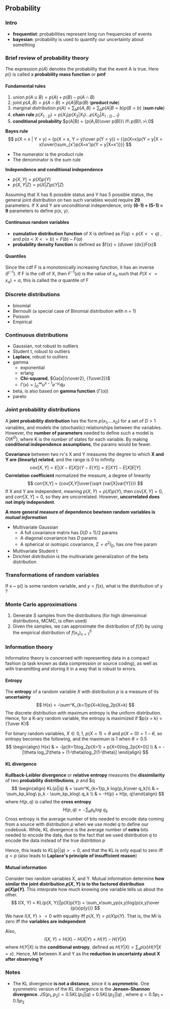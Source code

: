 ## Probability

### Intro

* **frequentist**: probabilities represent long run frequencies of events
* **bayesian**: probability is used to quantify our uncertainty about something

### Brief review of probability theory

The expression $p(A)$ denotes the probability that the event A is true. Here $p()$ is called a **probability mass function** or **pmf**

#### Fundamental rules

1. union $p(A\cup B) = p(A) + p(B) - p(A \cap B)$
2. joint $p(A, B) = p(A\cap B) = p(A|B)p(B)$ (**product rule**)
3. marginal distribution $p(A) = \sum_b p(A,B) = \sum_bp(A|B= b)p(B=b)$ (**sum rule**)
4. **chain rule** $p(X_{1:D}) = p(X_1)p(X_2|X_1)...p(X_D|X_{1:D-1})$
5. **conditional probability** $p(A|B) = {p(A,B)\over p(B)}\ if\ p(B)\ >\ 0$

**Bayes rule**
$$
p(X = x | Y = y) = {p(X = x, Y = y)\over p(Y = y)} = {{p(X=x)p(Y = y|X = x)\over{\sum_{x'}p(X=x')p(Y = y|X=x')}}}
$$

* The numerator is the product rule
* The denominator is the sum rule

**Independence and conditional independence**

* $p(X, Y) = p(X)p(Y)$
* $p(X, Y|Z) = p(X|Z)p(Y|Z)$

Assuming that X has 6 possible status and Y has 5 possible status, the general joint distribution on two such variables would require **29** parameters. If X and Y are unconditional independence, only **(6-1) + (5-1) = 9** parameters to define p(x, y).

#### Continuous random variables

* **cumulative distribution function** of X is defined as $F(q) = p(X <= q)$ , and $p(a < X <= b) = F(b) - F(a)$
* **probability density function** is defined as $f(x) = {d\over {dx}}F(x)$

#### Quantiles

Since the cdf F is a monotonically increasing function, it has an inverse $(F^{-1})$. If F is the cdf of X, then $F^{-1}(\alpha)$ is the value of $x_{\alpha}$ such that $P(X <= x_{\alpha}) = \alpha$, this is called the $\alpha$ quantile of F 

### Discrete distributions 

* binomial 
* Bernoulli (a special case of Binomial distribution with n = 1)
* Poisson
* Empirical

### Continuous distributions

* Gaussian,  not robust to outliers
* Student t, robust to outliers
* **Laplace**, robust to outliers
* gamma
  * exponential
  * erlang
  * **Chi-squared**, $Ga(x|{v\over2}, {1\over2})$
  * $\Gamma(x) = \int_0^\infty u^{x-1}e^{-\mu}d\mu$
* beta, is also based on **gamma function** ($\Gamma(\alpha)$)
* pareto

### Joint probability distributions

A **joint probability distribution** has the form $p(x_1,...x_D)$ for a set of $D > 1$ variables, and models the (stochastic) relationships between the variables. However, the **number of parameters** needed to define such a model is $O(K^D)$, where K is the number of states for each variable. By making **conditional independence assumptions**, the params would be fewer.

**Covariance** between two rv's X and Y measures the degree to which **X and Y are (linearly) related**, and the range is 0 to infinity.
$$
cov[X,Y] = E[(X-E[X])(Y-E(Y)] = E[XY]-E[X]E[Y]
$$
**Correlation coefficient** normalized the measure, a degree of linearity
$$
corr[X,Y] = {cov[X,Y]\over{\sqrt {var[X]var[Y]}}}
$$
If X and Y are independent, meaning $p(X,Y) = p(X)p(Y)$, then $cov[X,Y]=0$, and $corr[X,Y]=0$, so they are uncorrelated. However, **uncorrelated does not imply independent**. 

**A more general measure of dependence bewteen random variables is *mutual information***

* Multivariate Gaussian
  * A full covariance matrix has $D(D+1)/2$ params
  * A diagonal covariance has $D$ params
  * A spherical or isotropic covariance, $\Sigma = \sigma^2I_D$, has one free param
* Multivariate Student t 
* Dirichlet distribution is the multivariate generalization of the beta distribution 

### Transformations of random variables

If x ~ p() is some random variable, and $y = f(x)$, what is the distribution of y ?

### Monte Carlo approximations

1. Generate $S$ samples from the distributions (for high dimensinoal distributions, MCMC, is often used)
2. Given the samples, we can approximate the distribution of $f(X)$ by using the empirical distribution of ${f(x_s)}^S_{s=1}$ 

### Information theory

Informatino theory is concerned with representing data in a compact fashion (a task known as data compression or source coding), as well as with transmitting and storing it in a way that is robust to errors.

#### Entropy

The **entropy** of a random variable $X$ with distribution $p$ is a measure of its **uncertainty**
$$
H(x) = -\sum^K_{k=1}p(X=k)log_2p(X=k)
$$
The discrete distribution with maximum entropy is the uniform distribution. Hence, for a K-ary random variable, the entropy is maximized if $p(x = k) = {1\over K}$ 

For binary random variables, $X \in {0, 1}$, $p(X = 1) = \theta$ and $p(X=0)=1-\theta$, so entropy becomes the following, and the maximum is 1 when $\theta = 0.5$
$$
\begin{align} H(x) & =  -[p(X=1)log_2p(X=1) + p(X=0)log_2p(X=0)] \\ & = -[\theta log_2\theta + (1-\theta)log_2(1-\theta)] \end{align}
$$

#### KL divergence

**Kullback-Leibler divergence** or **relative entropy** measures the **dissimilarity** of two **probability distritbutions**, $p$ and $q
$$
\begin{align} KL(p||q) & = \sum^K_{k=1}p_k log{p_k\over q_k}\\ & =  \sum_kp_klog\ p_k - \sum_kp_klog\ q_k \\ & = -H(p) + H(p, q)\end{align}
$$
where $H(p,q)$ is called the **cross entropy**
$$
H(p,q) = -\sum_k p_k log\ q_k
$$
Cross entropy is the average number of bits needed to encode data coming from a source with distribution $p$ when we use model $q$ to define our codebook. While, KL divergence is the average number of **extra** bits needed to encode the data, due to the fact that we used distribution $q$ to encode the data instead of the true distribtion $p$ 

Hence, this leads to $KL(p||q) >=0$, and that the KL is only equal to zero iff $q = p$ (also leads to **Laplace's principle of insufficient reason**)

#### Mutual information

Consider two random variables X, and Y. Mutual information determine **how similar the joint distribution $p(X,Y)$ is to the factored distribution $p(X)p(Y)$**. This interprate how much knowing one variable tells us about the other.
$$
I(X, Y) = KL(p(X, Y)||p(X)p(Y)) = \sum_x\sum_yp(x,y)log{p(x,y)\over {p(x)p(y)}}
$$
We have $I(X,Y) >= 0$ with equality iff $p(X,Y) = p(X)p(Y)$. That is, the MI is zero iff the **variables are independent**

Also,
$$
I(X,Y) = H(X) - H(X|Y) = H(Y) - H(Y|X)
$$
where $H(Y|X)$ is the **conditional entropy**, defined as $H(Y|X) = \sum_xp(x)H(Y|X = x)$. Hence, MI between X and Y as the **reduction in uncertainty about X after observing Y**

### Notes

* The KL divergence **is not a distance**, since it is **asymmetric**. One sysmmetric version of the KL divergence is the **Jensen-Shannon divergence**. $JS(p_1, p_2) = 0.5KL(p_1||q) + 0.5KL(p_2||q)$ , where $q = 0.5p_1 + 0.5p_2$